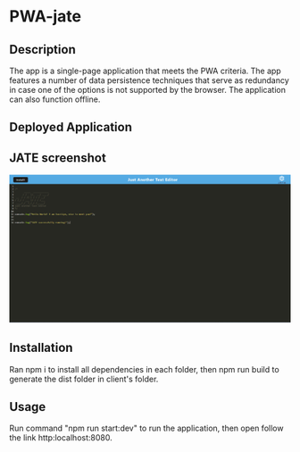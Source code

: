 # PWA-jate

## Description
The app is a single-page application that meets the PWA criteria. The app features a number of data persistence techniques that serve as redundancy in case one of the options is not supported by the browser. The application can also function offline.

## Deployed Application


## JATE screenshot
![alt text](jatescr.png)

## Installation
Ran npm i to install all dependencies in each folder, then npm run build to generate the dist folder in client's folder.

## Usage
Run command "npm run start:dev" to run the application, then open follow the link http:localhost:8080.